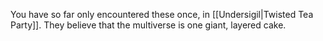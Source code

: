 You have so far only encountered these once, in [[Undersigil|Twisted Tea Party]]. They believe that the multiverse is one giant, layered cake.